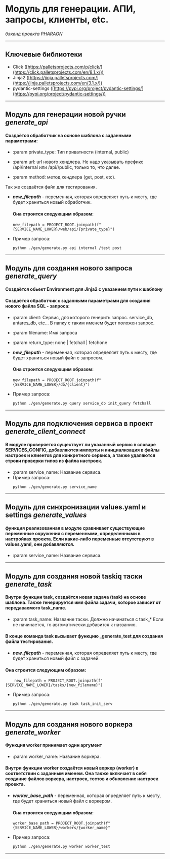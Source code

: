 # Модуль для генерации. АПИ, запросы, клиенты, etc.
*бэкенд проекта PHARAON*
***
## Ключевые библиотеки
* Click ([https://palletsprojects.com/p/click/](https://click.palletsprojects.com/en/8.1.x/))
* Jinja2 ([https://jinja.palletsprojects.com/](https://jinja.palletsprojects.com/en/3.1.x/))
* pydantic-settings ([https://pypi.org/project/pydantic-settings/](https://pypi.org/project/pydantic-settings/))
***
## Модуль для генерации новой ручки *generate_api*

#### Создаётся обработчик на основе шаблона с заданными параметрами:

  * :param private_type: Тип приватности (internal, public)

  * :param url: url нового хендлера. Не надо указывать префикс     /api/internal
  или /api/<service>/public, только то, что далее.

  * :param method: метод хендлера (get, post, etc).

  Так же создаётся файл для тестирования.
  * ***new_filepath*** - переменная, которая определяет путь к месту, где будет храниться новый обработчик.
    #### Она строится следующим образом:
        new_filepath = PROJECT_ROOT.joinpath(f"{SERVICE_NAME_LOWER}/web/api/{private_type}")
  * Пример запроса:
    ```shell
    python ./gen/generate.py api internal /test post
    ```
***
## Модуль для создания нового запроса *generate_query*
#### Создаётся обьект Environment для Jinja2 с указанием пути к шаблону
#### Создаётся обработчик с заданными параметрами для создания нового файла SQL - запроса:
  * :param client: Сервис, для которого генерить запрос.     service_db,
    antares_db, etc...     В папку с таким именем будет положен запрос.

  * :param filename: Имя запроса

  * :param return_type: none | fetchall | fetchone

  * ***new_filepath*** - переменная, которая определяет путь к месту, где будет храниться новый файл с запросом.
    #### Она строится следующим образом:
        new_filepath = PROJECT_ROOT.joinpath(f"{SERVICE_NAME_LOWER}/db/{client}")
  * Пример запроса:
    ```shell
    python ./gen/generate.py query service_db init_query fetchall
    ```
***
## Модуль для подключения сервиса в проект *generate_client_connect*
#### В модуле проверяется существует ли указанный сервис в словаре SERVICES_CONFIG, добавляются импорты и инициализация в файлы настроек и клиентов для конкретного сервиса, а также удаляются строки проверки типов из файла настроек.
  * :param service_name: Название сервиса.
  * Пример запроса:
    ```shell
    python ./gen/generate.py service_name
    ```
***
## Модуль для синхронизации values.yaml и settings *generate_values*
#### функция реализованная в модуле сравнивает существующие переменные окружения с переменными, определенными в настройках проекта. Если какие-либо переменные отсутствуют в values.yaml, они добавляются.
  * :param service_name: Название сервиса.
***
## Модуль для создания новой taskiq таски *generate_task*
#### Внутри функции task, создаётся новая задача (task) на основе шаблона. Также генерируется имя файла задачи, которое зависит от передаваемого task_name.
  * :param task_name: Название таски. Должно начинаться с task_*     Если не
     начинается, то автоматически добавится к названию.

#### В конце команда task вызывает функцию _generate_test для создания файла тестирования.
  * ***new_filepath*** - переменная, которая определяет путь к месту, где будет храниться новый файл с задачей.
   #### Она строится следующим образом:
        new_filepath = PROJECT_ROOT.joinpath(f"{SERVICE_NAME_LOWER}/tasks/{new_filename}")
  * Пример запроса:
    ```shell
    python ./gen/generate.py task task_init_serv
    ```
***
## Модуль для создания нового воркера *generate_worker*
#### Функция worker принимает один аргумент
  * :param worker_name: Название воркера.
#### Внутри функции worker создаётся новый воркер (worker) в соответствии с заданным именем. Она также включает в себя создание файлов воркера, настроек, тестов и обновление настроек проекта.
  * ***worker_base_path*** - переменная, которая определяет путь к месту, где будет храниться новый файл с воркером.
    #### Она строится следующим образом:
        worker_base_path = PROJECT_ROOT.joinpath(f"{SERVICE_NAME_LOWER}/workers/{worker_name}"
  * Пример запроса:
    ```shell
    python ./gen/generate.py worker worker_test
    ```
***
